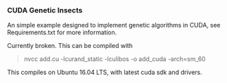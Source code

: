 ### CUDA Genetic Insects
   
An simple example designed to implement genetic algorithms in CUDA, see Requirements.txt for more information.
   
Currently broken. This can be compiled with 

>    nvcc add.cu -lcurand_static -lculibos -o add_cuda -arch=sm_60

This compiles on Ubuntu 16.04 LTS, with latest cuda sdk and drivers. 

